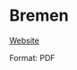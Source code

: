# Bremen

[Website](https://www.landesvertretung.bremen.de/sixcms/detail.php?gsid=bremen32.c.10821.de)

Format: PDF
